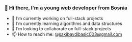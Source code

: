 ### 👋 Hi there, I'm a young web developer from Bosnia

- 🔭 I’m currently working on full-stack projects
- 🌱 I’m currently learning algorithms and data structures
- 👯 I’m looking to collaborate on full-stack projects
- 📫 How to reach me: @sakibavdibasic003@gmail.com
